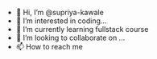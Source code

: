 - 👋 Hi, I’m @supriya-kawale
- 👀 I’m interested in coding...
- 🌱 I’m currently learning fullstack course
- 💞️ I’m looking to collaborate on ...
- 📫 How to reach me 

<!---
supriya-kawale/supriya-kawale is a ✨ special ✨ repository because its `README.md` (this file) appears on your GitHub profile.
You can click the Preview link to take a look at your changes.
--->
